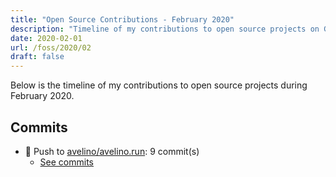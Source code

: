 ```yaml
---
title: "Open Source Contributions - February 2020"
description: "Timeline of my contributions to open source projects on GitHub during February 2020."
date: 2020-02-01
url: /foss/2020/02
draft: false
---
```


Below is the timeline of my contributions to open source projects during February 2020.

## Commits

- 🔨 Push to [avelino/avelino.run](https://github.com/avelino/avelino.run): 9 commit(s)
  - [See commits](https://github.com/avelino/avelino.run/commits?author=avelino&since=2020-02-01T00:00:00Z&until=2020-02-29T23:59:59Z)

